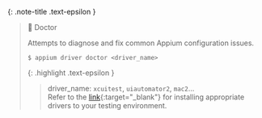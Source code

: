 <!-- _includes/docs/env/appium/ -->

{: .note-title .text-epsilon }
> 🔲 Doctor
>
> Attempts to diagnose and fix common Appium configuration issues.
> 
> `$ appium driver doctor <driver_name>`
> 
> {: .highlight .text-epsilon }
>> driver_name: `xcuitest`, `uiautomator2`, `mac2`...<br>
>> Refer to the [link](http://appium.io/docs/en/latest/ecosystem/drivers/){:target="\_blank"} 
>> for installing appropriate drivers to your testing environment. 

